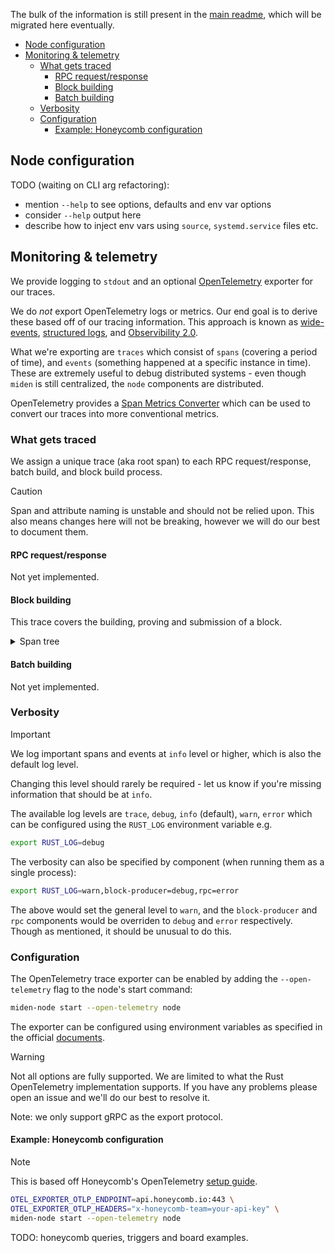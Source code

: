 The bulk of the information is still present in the [main readme](/README.md), which will be migrated here eventually.

<!--toc:start-->

- [Node configuration](#node-configuration)
- [Monitoring & telemetry](#monitoring-telemetry)
  - [What gets traced](#what-gets-traced)
    - [RPC request/response](#rpc-requestresponse)
    - [Block building](#block-building)
    - [Batch building](#batch-building)
  - [Verbosity](#verbosity)
  - [Configuration](#configuration)
    - [Example: Honeycomb configuration](#example-honeycomb-configuration)

<!--toc:end-->

## Node configuration

TODO (waiting on CLI arg refactoring):

- mention `--help` to see options, defaults and env var options
- consider `--help` output here
- describe how to inject env vars using `source`, `systemd.service` files etc.

## Monitoring & telemetry

We provide logging to `stdout` and an optional [OpenTelemetry](https://opentelemetry.io/) exporter for our traces.

We do _not_ export OpenTelemetry logs or metrics. Our end goal is to derive these based off of our tracing information.
This approach is known as [wide-events](https://isburmistrov.substack.com/p/all-you-need-is-wide-events-not-metrics),
[structured logs](https://newrelic.com/blog/how-to-relic/structured-logging), and
[Observibility 2.0](https://www.honeycomb.io/blog/time-to-version-observability-signs-point-to-yes).

What we're exporting are `traces` which consist of `spans` (covering a period of time), and `events` (something happened
at a specific instance in time). These are extremely useful to debug distributed systems - even though `miden` is still
centralized, the `node` components are distributed.

OpenTelemetry provides a
[Span Metrics Converter](https://github.com/open-telemetry/opentelemetry-collector-contrib/tree/main/connector/spanmetricsconnector)
which can be used to convert our traces into more conventional metrics.

### What gets traced

We assign a unique trace (aka root span) to each RPC request/response, batch build, and block build process.

> [!CAUTION]
> Span and attribute naming is unstable and should not be relied upon. This also means changes here will not be
> breaking, however we will do our best to document them.

#### RPC request/response

Not yet implemented.

#### Block building

This trace covers the building, proving and submission of a block.

<details>
  <summary>Span tree</summary>
```sh
block_builder.build_block
┝━ block_builder.select_block
│  ┝━ mempool.lock
│  ┕━ mempool.select_block
┝━ block_builder.get_block_inputs
│  ┝━ block_builder.summarize_batches
│  ┕━ store.client.get_block_inputs
│     ┕━ store.rpc/GetBlockInputs
│        ┕━ store.server.get_block_inputs
│           ┝━ validate_nullifiers
│           ┝━ read_account_ids
│           ┝━ validate_notes
│           ┝━ select_block_header_by_block_num
│           ┝━ select_note_inclusion_proofs
│           ┕━ select_block_headers
┝━ block_builder.prove_block
│  ┝━ execute_program
│  ┕━ block_builder.simulate_proving
┝━ block_builder.inject_failure
┕━ block_builder.commit_block
   ┝━ store.client.apply_block
   │ ┕━ store.rpc/ApplyBlock
   │    ┕━ store.server.apply_block
   │       ┕━ apply_block
   │          ┝━ select_block_header_by_block_num
   │          ┕━ update_in_memory_structs
   ┝━ mempool.lock
   ┕━ mempool.commit_block
      ┕━ mempool.revert_expired_transactions
         ┕━ mempool.revert_transactions
```
</details>

#### Batch building

Not yet implemented.

### Verbosity

> [!IMPORTANT]
> We log important spans and events at `info` level or higher, which is also the default log level.
>
> Changing this level should rarely be required - let us know if you're missing information that should be at `info`.

The available log levels are `trace`, `debug`, `info` (default), `warn`, `error` which can be configured using the
`RUST_LOG` environment variable e.g.

```sh
export RUST_LOG=debug
```

The verbosity can also be specified by component (when running them as a single process):

```sh
export RUST_LOG=warn,block-producer=debug,rpc=error
```

The above would set the general level to `warn`, and the `block-producer` and `rpc` components would be overriden to
`debug` and `error` respectively. Though as mentioned, it should be unusual to do this.

### Configuration

The OpenTelemetry trace exporter can be enabled by adding the `--open-telemetry` flag to the node's start command:

```sh
miden-node start --open-telemetry node
```

The exporter can be configured using environment variables as specified in the official
[documents](https://opentelemetry.io/docs/specs/otel/protocol/exporter/).

> [!WARNING]
> Not all options are fully supported. We are limited to what the Rust OpenTelemetry implementation supports. If you
> have any problems please open an issue and we'll do our best to resolve it.
>
> Note: we only support gRPC as the export protocol.

#### Example: Honeycomb configuration

> [!NOTE]
> This is based off Honeycomb's OpenTelemetry
> [setup guide](https://docs.honeycomb.io/send-data/opentelemetry/#using-the-honeycomb-opentelemetry-endpoint).

```sh
OTEL_EXPORTER_OTLP_ENDPOINT=api.honeycomb.io:443 \
OTEL_EXPORTER_OTLP_HEADERS="x-honeycomb-team=your-api-key" \
miden-node start --open-telemetry node
```

TODO: honeycomb queries, triggers and board examples.

